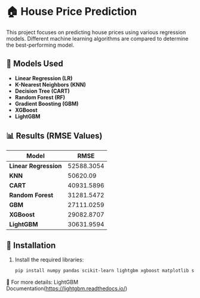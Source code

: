 # 🏠 House Price Prediction

This project focuses on predicting house prices using various regression models. Different machine learning algorithms are compared to determine the best-performing model.

## 📌 Models Used
- **Linear Regression (LR)**
- **K-Nearest Neighbors (KNN)**
- **Decision Tree (CART)**
- **Random Forest (RF)**
- **Gradient Boosting (GBM)**
- **XGBoost**
- **LightGBM**

## 📊 Results (RMSE Values)
| Model | RMSE |
|--------|------------|
| **Linear Regression** | 52588.3054 |
| **KNN** | 50620.09 |
| **CART** | 40931.5896 |
| **Random Forest** | 31281.5472 |
| **GBM** | 27111.0259 |
| **XGBoost** | 29082.8707 |
| **LightGBM** | 30631.9594 |

## 📂 Installation
1. Install the required libraries:
   ```bash
   pip install numpy pandas scikit-learn lightgbm xgboost matplotlib seaborn
   
📌 For more details: LightGBM Documentation(https://lightgbm.readthedocs.io/)
